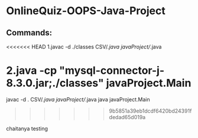 # OnlineQuiz-OOPS-Java-Project

## Commands:
<<<<<<< HEAD
1.javac -d ./classes CSV/*.java javaProject/*.java

2.java -cp "mysql-connector-j-8.3.0.jar;./classes" javaProject.Main   
=======
javac -d . CSV/*.java javaProject/*.java
java javaProject.Main
>>>>>>> 9b5851a39eb1dcdf6420bd24391fdedad65d019a

chaitanya testing
